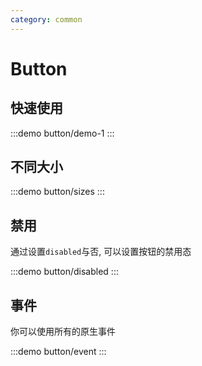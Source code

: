 ```yaml
---
category: common
---
```


# Button

## 快速使用

:::demo button/demo-1
:::

## 不同大小

:::demo button/sizes
:::

## 禁用

通过设置`disabled`与否, 可以设置按钮的禁用态

:::demo button/disabled
:::

## 事件

你可以使用所有的原生事件

:::demo button/event
:::